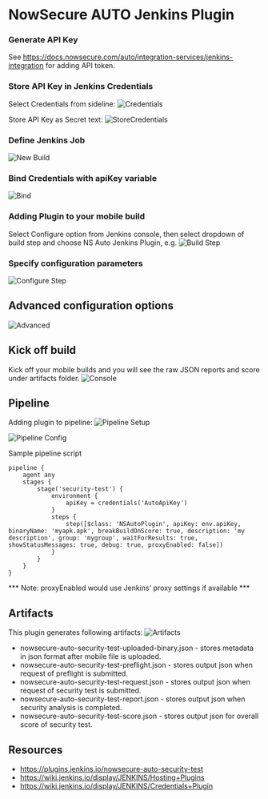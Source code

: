 # NowSecure AUTO Jenkins Plugin

### Generate API Key
See https://docs.nowsecure.com/auto/integration-services/jenkins-integration for adding API token.

### Store API Key in Jenkins Credentials
Select Credentials from sideline:
![Credentials](https://github.com/jenkinsci/nowsecure-auto-security-test-plugin/blob/master/images/jenkins3.png)

Store API Key as Secret text:
![StoreCredentials](https://github.com/jenkinsci/nowsecure-auto-security-test-plugin/blob/master/images/jenkins4.png)

### Define Jenkins Job
![New Build](https://github.com/jenkinsci/nowsecure-auto-security-test-plugin/blob/master/images/jenkins1.png)

### Bind Credentials with apiKey variable
![Bind](https://github.com/jenkinsci/nowsecure-auto-security-test-plugin/blob/master/images/jenkins5.png)

### Adding Plugin to your mobile build
Select Configure option from Jenkins console, then select dropdown of build step and choose NS Auto Jenkins Plugin, e.g.
![Build Step](https://github.com/jenkinsci/nowsecure-auto-security-test-plugin/blob/master/images/jenkins6.png)

### Specify configuration parameters
![Configure Step](https://github.com/jenkinsci/nowsecure-auto-security-test-plugin/blob/master/images/jenkins7.png)

## Advanced configuration options
![Advanced](https://github.com/jenkinsci/nowsecure-auto-security-test-plugin/blob/master/images/jenkins8.png)

## Kick off build
Kick off your mobile builds and you will see the raw JSON reports and score under artifacts folder.
![Console](https://github.com/jenkinsci/nowsecure-auto-security-test-plugin/blob/master/images/jenkins9.png)

## Pipeline
Adding plugin to pipeline:
![Pipeline Setup](https://github.com/jenkinsci/nowsecure-auto-security-test-plugin/blob/master/images/jenkins10.png)

![Pipeline Config](https://github.com/jenkinsci/nowsecure-auto-security-test-plugin/blob/master/images/jenkins11.png)

Sample pipeline script
```
pipeline {
    agent any
    stages {
        stage('security-test') {
            environment {
                apiKey = credentials('AutoApiKey')
            }
            steps {
                step([$class: 'NSAutoPlugin', apiKey: env.apiKey, binaryName: 'myapk.apk', breakBuildOnScore: true, description: 'my description', group: 'mygroup', waitForResults: true, showStatusMessages: true, debug: true, proxyEnabled: false])
            }
        }
    }
}
```
*** Note: proxyEnabled would use Jenkins' proxy settings if available ***

## Artifacts
This plugin generates following artifacts:
![Artifacts](https://github.com/jenkinsci/nowsecure-auto-security-test-plugin/blob/master/images/jenkins12.png)
 - nowsecure-auto-security-test-uploaded-binary.json - stores metadata in json format after mobile file is uploaded.
 - nowsecure-auto-security-test-preflight.json - stores output json when request of preflight is submitted.
 - nowsecure-auto-security-test-request.json - stores output json when request of security test is submitted.
 - nowsecure-auto-security-test-report.json	- stores output json when security analysis is completed.
 - nowsecure-auto-security-test-score.json	- stores output json for overall score of security test.

## Resources
- https://plugins.jenkins.io/nowsecure-auto-security-test
- https://wiki.jenkins.io/display/JENKINS/Hosting+Plugins
- https://wiki.jenkins.io/display/JENKINS/Credentials+Plugin

